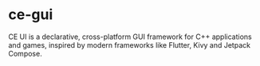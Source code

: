 # ce-gui
CE UI is a declarative, cross-platform GUI framework for C++ applications and games, inspired by modern frameworks like Flutter, Kivy and Jetpack Compose.
